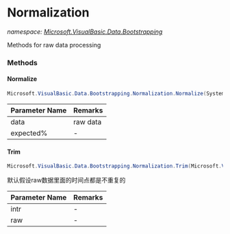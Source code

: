 ﻿# Normalization
_namespace: <a href="#" onClick="load('/docs/Microsoft.VisualBasic.Data.Bootstrapping/index.md')">Microsoft.VisualBasic.Data.Bootstrapping</a>_

Methods for raw data processing



### Methods

#### Normalize
```csharp
Microsoft.VisualBasic.Data.Bootstrapping.Normalization.Normalize(System.Collections.Generic.IEnumerable{Microsoft.VisualBasic.ComponentModel.DataSourceModel.NamedValue{Microsoft.VisualBasic.Data.Bootstrapping.Normalization.TimeValue[]}},System.Int32)
```


|Parameter Name|Remarks|
|--------------|-------|
|data|raw data|
|expected%|-|


#### Trim
```csharp
Microsoft.VisualBasic.Data.Bootstrapping.Normalization.Trim(Microsoft.VisualBasic.ComponentModel.DataSourceModel.NamedValue{System.Drawing.PointF[]},Microsoft.VisualBasic.ComponentModel.DataSourceModel.NamedValue{Microsoft.VisualBasic.Data.Bootstrapping.Normalization.TimeValue[]})
```
默认假设raw数据里面的时间点都是不重复的

|Parameter Name|Remarks|
|--------------|-------|
|intr|-|
|raw|-|




